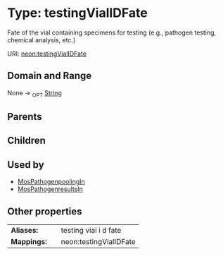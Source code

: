 
# Type: testingVialIDFate


Fate of the vial containing specimens for testing (e.g., pathogen testing, chemical analysis, etc.)

URI: [neon:testingVialIDFate](https://data.neonscience.org/testingVialIDFate)


## Domain and Range

None ->  <sub>OPT</sub> [String](types/String.md)

## Parents


## Children


## Used by

 * [MosPathogenpoolingIn](MosPathogenpoolingIn.md)
 * [MosPathogenresultsIn](MosPathogenresultsIn.md)

## Other properties

|  |  |  |
| --- | --- | --- |
| **Aliases:** | | testing vial i d fate |
| **Mappings:** | | neon:testingVialIDFate |

